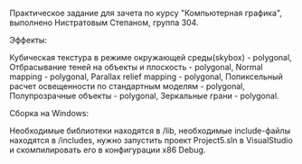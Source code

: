Практическое задание для зачета по курсу "Компьютерная графика", выполнено Нистратовым Степаном, группа 304.

Эффекты:

Кубическая текстура в режиме окружающей среды(skybox) - polygonal, Отбрасывание теней на объекты и плоскость - polygonal, Normal mapping - polygonal, Parallax relief mapping - polygonal, Попиксельный расчет освещенности по стандартным моделям - polygonal, Полупрозрачные объекты - polygonal, Зеркальные грани - polygonal.

Сборка на Windows:

Необходимые библиотеки находятся в /lib, необходимые include-файлы находятся в /includes, нужно запустить проект Project5.sln в VisualStudio и скомпилировать его в конфигурации x86 Debug.
